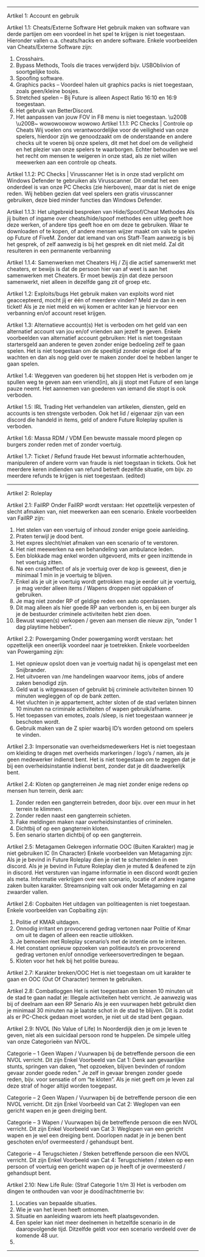 -------------------------------------------------------------------------------------------------------------------------------------------------------------------
Artikel 1: Account en gebruik

Artikel 1.1: Cheats/Externe Software
Het gebruik maken van software van derde partijen om een voordeel in het spel te krijgen is niet toegestaan.
Hieronder vallen o.a. cheats/hacks en andere software.
Enkele voorbeelden van Cheats/Externe Software zijn:
1. Crosshairs.
2. Bypass Methods, Tools die traces verwijderd bijv. USBOblivion of soortgelijke tools.
3. Spoofing software.
4. Graphics packs – Voordeel halen uit graphics packs is niet toegestaan, zoals geen/kleine bosjes.
5. Stretched spelen – Bij Future is alleen Aspect Ratio 16:10 en 16:9 toegestaan.
6. Het gebruik van BetterDiscord.
7. Het aanpassen van jouw FOV in F8 menu is niet toegestaan.
 \u200B
\u200B~
wowowoowow
wowowo
Artikel 1.1.1: PC Checks | Controle op Cheats
Wij voelen ons verantwoordelijke voor de veiligheid van onze spelers, hierdoor zijn we genoodzaakt om de onderstaande en andere checks uit te voeren bij onze spelers, dit met het doel om de veiligheid en het plezier van onze spelers te waarborgen.
Echter behouden we wel het recht om mensen te weigeren in onze stad, als ze niet willen meewerken aan een controle op cheats.
 
 
Artikel 1.1.2: PC Checks | Virusscanner
Het is in onze stad verplicht om Windows Defender te gebruiken als Virusscanner.
Dit omdat het een onderdeel is van onze PC Checks (zie hierboven), maar dat is niet de enige reden.
Wij hebben gezien dat veel spelers een gratis virusscanner gebruiken, deze bied minder functies dan Windows Defender.
 
 
Artikel 1.1.3: Het uitgebreid bespreken van Hide/Spoof/Cheat Methodes
Als jij buiten of ingame over cheats/hide/spoof methodes een uitleg geeft hoe deze werken, of andere tips geeft hoe en om deze te gebruiken.
Waar te downloaden of te kopen, of andere mensen wijzer maakt om vals te spelen op Future of FiveM.
Zonder dat iemand van ons Staff-Team aanwezig is bij het gesprek, of zelf aanwezig is bij het gesprek en dit niet meld.
Zal dit resulteren in een permanente verbanning
 

Artikel 1.1.4: Samenwerken met Cheaters
Hij / Zij die actief samenwerkt met cheaters, er bewijs is dat de persoon hier van af weet is aan het samenwerken met Cheaters.
Er moet bewijs zijn dat deze persoon samenwerkt, niet alleen in dezelfde gang zit of groep etc.

 
Artikel 1.2: Exploits/bugs 
Het gebruik maken van exploits word niet geaccepteerd, mocht jij er één of meerdere vinden? Meld ze dan in een ticket!
Als je ze niet meld en wij komen er achter kan je hiervoor een verbanning en/of account reset krijgen.

 
Artikel 1.3: Alternatieve account(s)
Het is verboden om het geld van een alternatief account van jou en/of vrienden aan jezelf te geven.
Enkele voorbeelden van alternatief account gebruiken:
Het is niet toegestaan startersgeld aan anderen te geven zonder enige bedoeling zelf te gaan spelen.
Het is niet toegestaan om de speeltijd zonder enige doel af te wachten en dan als nog geld over te maken zonder doel te hebben langer te gaan spelen.
 

Artikel 1.4: Weggeven van goederen bij het stoppen
Het is verboden om je spullen weg te geven aan een vriend(in), als jij stopt met Future of een lange pauze neemt.
Het aannemen van goederen van iemand die stopt is ook verboden.

 
Artikel 1.5: IRL Trading
Het verhandelen van artikelen, diensten, geld en accounts is ten strengste verboden.
Ook het lid / eigenaar zijn van een discord die handeld in items, geld of andere Future Roleplay spullen is verboden.

 
Artikel 1.6: Massa RDM / VDM
Een bewuste massale moord plegen op burgers zonder reden met of zonder voertuig.
 

Artikel 1.7: Ticket / Refund fraude
Het bewust informatie achterhouden, manipuleren of andere vorm van fraude is niet toegstaan in tickets.
Ook het meerdere keren indienden van refund betreft dezelfde situatie, om bijv. zo meerdere refunds te krijgen is niet toegestaan. (edited)



--------------------------------------------------------------------------------------------------------------------------------------------
Artikel 2: Roleplay

Artikel 2.1: FailRP
Onder FailRP wordt verstaan: Het opzettelijk verpesten of slecht afmaken van, niet meewerken aan een scenario.
Enkele voorbeelden van FailRP zijn:
1. Het stelen van een voertuig of inhoud zonder enige goeie aanleiding.
2. Praten terwijl je dood bent.
3. Het expres slecht/niet afmaken van een scenario of te verstoren.
4. Het niet meewerken na een behandeling van ambulance leden.
5. Een blokkade mag enkel worden uitgevoerd, mits er geen inzittende in het voertuig zitten.
6. Na een crasheffect of als je voertuig over de kop is geweest, dien je minimaal 1 min in je voertuig te blijven.
7. Enkel als je uit je voertuig wordt getrokken mag je eerder uit je voertuig, je mag verder alleen items / Wapens droppen niet oppakken of gebruiken.
8. Je mag niet zonder RP of geldige reden een auto openlassen.
9. Dit mag alleen als hier goede RP aan verbonden is, en bij een burger als je de bestuurder criminele activiteiten hebt zien doen.
10. Bewust wapen(s) verkopen / geven aan mensen die nieuw zijn, “onder 1 dag playtime hebben“.
 


Artikel 2.2: Powergaming
Onder powergaming wordt verstaan: het opzettelijk een oneerlijk voordeel naar je toetrekken.
Enkele voorbeelden van Powergaming zijn:
1. Het opnieuw opslot doen van je voertuig nadat hij is opengelast met een Snijbrander.
2. Het uitvoeren van /me handelingen waarvoor items, jobs of andere zaken benodigd zijn.
3. Geld wat is witgewassen of gebruikt bij criminele activiteiten binnen 10 minuten wegleggen of op de bank zetten.
4. Het vluchten in je appartement, achter sloten of de stad verlaten binnen 10 minuten na criminale activiteiten of wapen gebruik/afname.
5. Het toepassen van emotes, zoals /sleep, is niet toegestaan wanneer je beschoten wordt.
6. Gebruik maken van de Z spier waarbij ID’s worden getoond om spelers te vinden.
 

Artikel 2.3: Impersonatie van overheidsmedewerkers
Het is niet toegestaan om kleiding te dragen met overheids markeringen / logo’s / namen, als je geen medewerker indienst bent.
Het is niet toegestaan om te zeggen dat je bij een overheidsinstantie indienst bent, zonder dat je dit daadwerkelijk bent.
 

Artikel 2.4: Kloten op gangterreinen
Je mag niet zonder enige redens op mensen hun terrein, denk aan:
1. Zonder reden een gangterrein betreden, door bijv. over een muur in het terrein te klimmen.
2. Zonder reden naast een gangterrein schieten.
3. Fake meldingen maken naar overheidsinstanties of criminelen.
4. Dichtbij of op een gangterrein kloten.
5. Een senario starten dichtbij of op een gangterrein.
 

Artikel 2.5: Metagamen
Gekregen informatie OOC (Buiten Karakter) mag je niet gebruiken IC (In Character)
Enkele voorbeelden van Metagaming zijn:
Als je je bevind in Future Roleplay dien je niet te schermdelen in een discord.
Als je je bevind in Future Roleplay dien je muted & deafened te zijn in discord.
Het versturen van ingame informatie in een discord wordt gezien als meta.
Informatie verkrijgen over een scenario, locatie of andere ingame zaken buiten karakter.
Streamsniping valt ook onder Metagaming en zal zwaarder vallen.
 

Artikel 2.6: Copbaiten
Het uitdagen van politieagenten is niet toegestaan.
Enkele voorbeelden van Copbaiting zijn:
1. Politie of KMAR uitdagen.
2. Onnodig irritant en provocerend gedrag vertonen naar Politie of Kmar om uit te dagen of alleen een reactie uitlokken.
3. Je bemoeien met Roleplay scenario’s met de intentie om te irriteren.
4. Het constant opnieuw opzoeken van politieauto’s en provocerend gedrag vertonen en/of onnodige verkeersovertredingen te begaan.
5. Kloten voor het hek bij het politie bureau.

 
Artikel 2.7: Karakter breken/OOC
Het is niet toegestaan om uit karakter te gaan en OOC (Out Of Character) termen te gebruiken. 
 

Artikel 2.8: Combatloggen
Het is niet toegestaan om binnen 10 minuten uit de stad te gaan nadat je:
Illegale activiteiten hebt verricht.
Je aanwezig was bij of deelnam aan een RP Senario
Als je een vuurwapen hebt gebruikt dien je minimaal 30 minuten na je laatste schot in de stad te blijven.
Dit is zodat als er PC-Check gedaan moet worden, je niet uit de stad bent gegaan.
 

Artikel 2.9: NVOL (No Value of Life)
In Noorderdijk dien je om je leven te geven, niet als een suicidaal persoon rond te huppelen.
De simpele uitleg van onze Categorieën van NVOL.

Categorie – 1 Geen Wapen / Vuurwapen bij de betreffende persoon die een NVOL verricht.
Dit zijn Enkel Voorbeeld van Cat 1:
Denk aan gevaarlijke stunts, springen van daken, “het opzoeken, blijven bevinden of rondom gevaar zonder goede reden.”
Je zelf in gevaar brengen zonder goede reden, bijv. voor sensatie of om “te kloten”.
Als je niet geeft om je leven zal deze straf of hoger altijd worden toegepast.

Categorie – 2 Geen Wapen / Vuurwapen bij de betreffende persoon die een NVOL verricht.
Dit zijn Enkel Voorbeeld van Cat 2:
Weglopen van een gericht wapen en je geen dreiging bent.

Categorie – 3 Wapen / Vuurwapen bij de betreffende persoon die een NVOL verricht.
Dit zijn Enkel Voorbeeld van Cat 3:
Weglopen van een gericht wapen en je wel een dreiging bent. Doorlopen nadat je in je benen bent geschoten en/of overmeesterd / gehandsupt bent.

Categorie – 4 Terugschieten / Steken betreffende persoon die een NVOL verricht.
Dit zijn Enkel Voorbeeld van Cat 4:
Terugschieten / steken op een persoon of voertuig een gericht wapen op je heeft of je overmeesterd / gehandsupt bent.


Artikel 2.10: New Life Rule: (Straf Categorie 1 t/m 3)
Het is verboden om dingen te onthouden van voor je dood/nachtmerrie bv:
1. Locaties van bepaalde situaties.
2. Wie je van het leven heeft ontnomen.
3. Situatie en aanleiding waarom iets heeft plaatsgevonden.
4. Een speler kan niet meer deelnemen in hetzelfde scenario in de daaropvolgende tijd. Ditzelfde geldt voor een scenario verdeeld over de komende 48 uur.
5. 
--------------------------------------------------------------------------------------------------------------------------------------------
